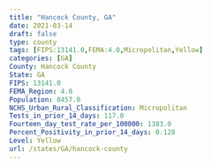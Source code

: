 ```yaml
---
title: "Hancock County, GA"
date: 2021-03-14
draft: false
type: county
tags: [FIPS:13141.0,FEMA:4.0,Micropolitan,Yellow]
categories: [GA]
County: Hancock County
State: GA
FIPS: 13141.0
FEMA_Region: 4.0
Population: 8457.0
NCHS_Urban_Rural_Classification: Micropolitan
Tests_in_prior_14_days: 117.0
Fourteen_day_test_rate_per_100000: 1383.0
Percent_Positivity_in_prior_14_days: 0.128
Level: Yellow
url: /states/GA/hancock-county
---
```



